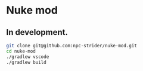 # Nuke mod

## In development.

```bash
git clone git@github.com:npc-strider/nuke-mod.git
cd nuke-mod
./gradlew vscode
./gradlew build
```